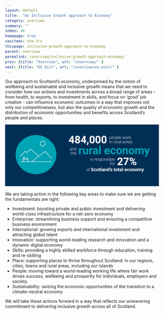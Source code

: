 ```yaml
---
layout: default
title:  "An Inclusive Growth approach to Economy"
category: overview
summary: ""
index: 40
homepage: true
navitems: the-3rs
thispage: inclusive-growth-approach-to-economy
parent: overview
permalink: /overview/inclusive-growth-approach-economy/
prev: {title: "Overview", url: "/overview/" }
next: {title: "EU Exit", url: "/overview/eu-exit/" }
---
```


Our approach to Scotland’s economy, underpinned by the notion of  wellbeing and sustainable and inclusive growth means that we need to consider how our actions and investments across a broad range of areas – from health, to exports, to investment in skills, and focus on ‘good’ job creation - can influence economic outcomes  in a way that improves not only our competitiveness, but also the quality of economic growth and the distribution of economic opportunities and benefits across Scotland’s people and places.   


![484,000 people work in rural areas and rural economy is responsible for 27% of Scotland's total economy](/assets/images/infographics/Place.12.jpg)


We are taking action in the following key areas to make sure we are getting the fundamentals are right:  

- Investment: boosting private and public investment and delivering world-class infrastructure for a net-zero economy
- Enterprise: streamlining business support and ensuring a competitive business environment
- International: growing exports and international investment and attracting global talent
- Innovation: supporting world-leading research and innovation and a dynamic digital economy
- Skills: providing a highly skilled workforce through education, training and re-skilling
- Place: supporting places to thrive throughout Scotland: in our regions, cities, towns and rural areas, including our islands
- People: moving toward a world-leading working life where fair work drives success, wellbeing and prosperity for individuals, employers and society.
- Sustainability: seizing the economic opportunities of the transition to a climate-neutral economy

We will take these actions forward in a way that reflects our unwavering commitment to delivering inclusive growth across all of Scotland.
